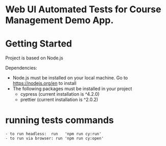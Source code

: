 # Web UI Automated Tests for Course Management Demo App.

# Getting Started

Project is based on Node.js

Dependencies:

- Node.js must be installed on your local machine. Go to https://nodejs.org/en to install
- The following packages must be installed in your project
  - cypress (current installation is ^4.2.0)
  - prettier (current installation is ^2.0.2)

# running tests commands

    - to run headless:  run   'npm run cy:run'
    - to run via browser: run 'npm run cy:open'
